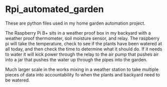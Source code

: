# Rpi_automated_garden

These are python files used in my home garden automation project.

The Raspberry Pi B+ sits in a weather proof box in my backyard with a weather proof thermometer, soil moisture sensor, and relay. The raspberry pi will take the temperature, check to see if the plants have been watered at all today, and then check the time to determine what it should do. If it needs to water it will kick power through the relay to the air pump that pushes air into a jar that pushes the water up through the pipes into the garden.

Much larger scale in the works mixing in a weather station to take multiple pieces of data into accountability fo when the plants and backyard need to be watered.
